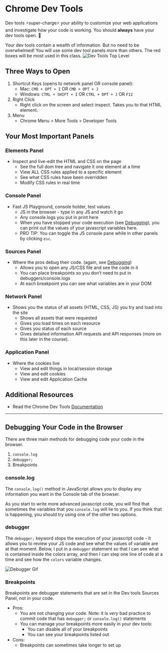 # Chrome Dev Tools

Dev tools ⚡super-charge⚡ your ability to customize your web applications and investigate how your code is working. You should **always** have your dev tools open. 👀

Your dev tools contain a wealth of information. But no need to be overwhelmed! You will use some dev tool panels more than others. The red boxes will be most used in this class.
![Dev Tools Top Level](../images/dev-tools-panels.png)


## Three Ways to Open
1. Shortcut Keys (opens to network panel OR console panel):
    - Mac: `CMD + OPT + I` OR `CMD + OPT + J`
    - Windows: `CTRL + SHIFT + I` OR `CTRL + OPT + J` OR `F12`
1. Right Click
    - Right click on the screen and select inspect. Takes you to that HTML element.
1. Menu
    - Chrome Menu > More Tools > Developer Tools

## Your Most Important Panels

### Elements Panel
- Inspect and live-edit the HTML and CSS on the page
  - See the full dom tree and navigate it one element at a time
  - View ALL CSS rules applied to a specific element
  - See what CSS rules have been overridden
  - Modify CSS rules in real time

### Console Panel
- Fast JS Playground, console holder, test values
  - JS in the browser - type in any JS and watch it go
  - Any console.logs you put in print here
  - When you have stopped your code execution (see [Debugging](#debugging)), you can print out the values of your javascript variables here.
  - PRO TIP: You can toggle the JS console pane while in other panels by clicking `esc`.

### Sources Panel
- Where the pros debug their code. (again, see [Debugging](#debugging))
  - Allows you to open any JS/CSS file and see the code in it
  - You can place breakpoints so you don’t need to put in debuggers/console.logs
  - At each breakpoint you can see what variables are in your DOM

### Network Panel
- Shows you the status of all assets (HTML, CSS, JS) you try and load into the site
  - Shows all assets that were requested
  - Gives you load times on each resource
  - Gives you status of each source
  - Gives detailed information API requests and API responses (more on this later in the course).

### Application Panel
- Where the cookies live
  - View and edit things in local/session storage
  - View and edit cookies
  - View and edit Application Cache

## Additional Resources
- Read the Chrome Dev Tools [Documentation](https://developers.google.com/web/tools/chrome-devtools/)

----

## <a name="debugging"></a>Debugging Your Code in the Browser

There are three main methods for debugging code your code in the browser.
1. `console.log`
1. `debugger;`
1. Breakpoints

### console.log

The `console.log()` method in JavaScript allows you to display any information you want in the Console tab of the browser.

As you start to write more advanced javascript code, you will find that sometimes the variables that you `console.log` will lie to you. If you think that is happening, you should try using one of the other two options.

### debugger

The `debugger;` keyword stops the execution of your javascript code - it allows you to review your JS code and see what the values of variable are at that moment. Below, I put in a `debugger` statement so that I can see what is contained inside the colors array, and then I can step one line of code at a time and see how the `colors` variable changes.

![Debugger Gif](../images/debugger-statement.gif)

### Breakpoints

Breakpoints are debugger statements that are set in the Dev tools Sources Panel, not in your code.
  - Pros:
    - You are not changing your code. Note: it is *very* bad practice to commit code that has `debugger;` or `console.log()` statements
    - You can manage your breakpoints more easily in your dev tools:
      - You can disable all of your breakpoints
      - You can see your breakpoints listed out
  - Cons:
    - Breakpoints can sometimes take longer to set up
